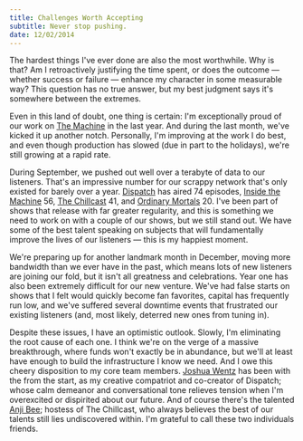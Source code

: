 ```yaml
---
title: Challenges Worth Accepting
subtitle: Never stop pushing.
date: 12/02/2014
---
```

The hardest things I've ever done are also the most worthwhile. Why is that? Am I retroactively justifying the time spent, or does the outcome &mdash; whether success or failure &mdash; enhance my character in some measurable way? This question has no true answer, but my best judgment says it's somewhere between the extremes.

Even in this land of doubt, one thing is certain: I'm exceptionally proud of our work on [The Machine](http://machine.fm) in the last year. And during the last month, we've kicked it up another notch. Personally, I'm improving at the work I do best, and even though production has slowed (due in part to the holidays), we're still growing at a rapid rate.

During September, we pushed out well over a terabyte of data to our listeners. That's an impressive number for our scrappy network that's only existed for barely over a year. [Dispatch](http://machine.fm/dispatch) has aired 74 episodes, [Inside the Machine](http://machine.fm/inside) 56, [The Chillcast](http://machine.fm/chillcast) 41, and [Ordinary Mortals](http://machine.fm/ordinarymortals) 20. I've been part of shows that release with far greater regularity, and this is something we need to work on with a couple of our shows, but we still stand out. We have some of the best talent speaking on subjects that will fundamentally improve the lives of our listeners &mdash; this is my happiest moment.

We're preparing up for another landmark month in December, moving more bandwidth than we ever have in the past, which means lots of new listeners are joining our fold, but it isn't all greatness and celebrations. Year one has also been extremely difficult for our new venture. We've had false starts on shows that I felt would quickly become fan favorites, capital has frequently run low, and we've suffered several downtime events that frustrated our existing listeners (and, most likely, deterred new ones from tuning in).

Despite these issues, I have an optimistic outlook. Slowly, I'm eliminating the root cause of each one. I think we're on the verge of a massive breakthrough, where funds won't exactly be in abundance, but we'll at least have enough to build the infrastructure I know we need. And I owe this cheery disposition to my core team members. [Joshua Wentz](http://joshuawentz.com) has been with the from the start, as my creative compatriot and co-creator of Dispatch; whose calm demeanor and conversational tone relieves tension when I'm overexcited or dispirited about our future. And of course there's the talented [Anji Bee](http://anjibee.com); hostess of The Chillcast, who always believes the best of our talents still lies undiscovered within. I'm grateful to call these two individuals friends.
